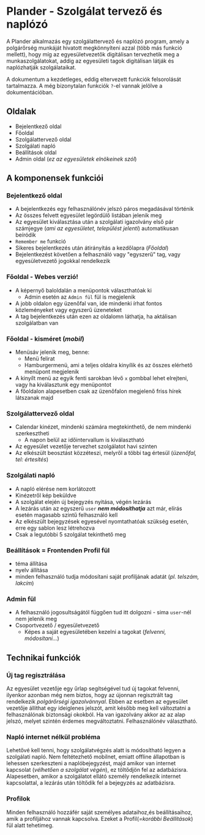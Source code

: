 # Plander - Szolgálat tervező és naplózó

A Plander alkalmazás egy szolgálattervező és naplózó program, amely a polgárőrség munkáját hivatott megkönnyíteni azzal (több más funkció mellett), hogy míg az egyesületvezetők digitálisan tervezhetik meg a munkaszolgálatokat, addig az egyesületi tagok digitálisan látják és naplózhatják szolgálataikat.

A dokumentum a kezdetleges, eddig eltervezett funkciók felsorolását tartalmazza. A még bizonytalan funkciók `?`-el vannak jelölve a dokumentációban.

## Oldalak
- Bejelentkező oldal
- Főoldal
- Szolgálattervező oldal <!-- oldal és fül helyett oldal -->
- Szolgálati napló
- Beállítások oldal
- Admin oldal (*ez az egyesületek elnökeinek szól*)

## A komponensek funkciói
### Bejelentkező oldal
- A bejelentkezés egy felhasználónév jelszó páros megadásával történik
- Az összes felvett egyesület legördülő listában jelenik meg
- Az egyesület kiválasztása után a szolgálati igazolvány első pár számjegye (*ami az egyesületet, települést jelenti*) automatikusan beíródik
- `Remember me` funkció
- Sikeres bejelentkezés után átirányítás a kezdőlapra (*Főoldal*)
- Bejelentkezést követően a felhasználó vagy "egyszerű" tag, vagy egyesületvezető jogokkal rendelkezik
  
### Főoldal - Webes verzió!
- A képernyő baloldalán a menüpontok választhatóak ki
   - Admin esetén az `Admin fül` fül is megjelenik
- A jobb oldalon egy üzenőfal van, ide mindenki írhat fontos közleményeket vagy egyszerű üzeneteket
- A tag bejelentkezés után ezen az oldalomn láthatja, ha aktálisan szolgálatban van

### Főoldal - kisméret (*mobil*)
- Menüsáv jelenik meg, benne:
  - Menü felirat
  - Hamburgermenü, ami a teljes oldalra kinyílik és az összes elérhető menüpont megjelenik
- A kinyílt menü az egyik fenti sarokban lévő `x` gombbal lehet elrejteni, vagy ha kiválasztunk egy menüpontot
- A főoldalon alapesetben csak az üzenőfalon megjelenő friss hírek látszanak majd

### Szolgálattervező oldal
- Calendar kinézet, mindenki számára megtekinthető, de nem mindenki szerkesztheti 
  - A napon belül az időintervallum is kiválasztható
- Az egyesület vezetője tervezhet szolgálatot havi szinten
- Az elkészült beosztást közzéteszi, melyről a többi tag értesül (*üzenőfal, tel: értesítés*)
  
### Szolgálati napló
- A napló elérése nem korlátozott
- Kinézetről kép beküldve
- A szolgálat elején új bejegyzés nyitása, végén lezárás
- A lezárás után az egyszerű `user` ***nem módosíthatja*** azt már, elírás esetén magasabb szintű felhasználó kell
- Az elkészült bejegyzések egyesével nyomtathatóak szükség esetén, erre egy sablon lesz létrehozva
- Csak a legutóbbi 5 szolgálat tekinthető meg

### Beállítások = Frontenden Profil fül 
- téma állítása
- nyelv állítása
- minden felhasználó tudja módosítani saját profiljának adatát (*pl. telszám, lakcím*)

### Admin fül
- A felhasználó jogosultságától függően tud itt dolgozni - sima `user`-nél nem jelenik meg
- Csoportvezető / egyesületvezető
  - Képes a saját egyesületében kezelni a tagokat (*felvenni, módosítani...*)

## Technikai funkciók

### Új tag regisztrálása
 Az egyesület vezetője egy űrlap segítségével tud új tagokat felvenni, ilyenkor azonban még nem biztos, hogy az újonnan regisztrált tag rendelkezik *polgárőrségi igazolvánnyal*. Ebben az esetben az egyesület vezetője állíthat egy ideiglenes jelszót, amit később meg kell változtatni a felhasználónak biztonsági okokból. Ha van igazolvány akkor az az alap jelszó, melyet szintén érdemes megváltoztatni. Felhasználónév választható.

 ### Napló internet nélkül probléma
Lehetővé kell tenni, hogy szolgálatvégzés alatt is módosítható legyen a szolgálati napló. Nem feltétezhető mobilnet, emiatt offline állapotban is lehessen szerkeszteni a naplóbejegyzést, majd amikor van internet kapcsolat (*vélhetően a szolgálat végén*), ez töltődjön fel az adatbázisra. Alapesetben, amikor a szolgálatot ellátó személy rendelkezik internet kapcsolattal, a lezárás után töltődik fel a bejegyzés az adatbázisra.

### Profilok
Minden felhasználó hozzáfér saját személyes adataihoz,és beállításaihoz, amik a profiljához vannak kapcsolva. Ezeket a Profil(*=korábbi Beállítások*) fül alatt tehetimeg.



